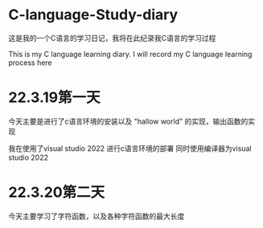 # C-language-Study-diary
这是我的一个C语言的学习日记，我将在此纪录我C语言的学习过程

This is my C language learning diary. I will record my C language learning process here

# 22.3.19第一天

今天主要是进行了c语言环境的安装以及 "hallow world" 的实现，输出函数的实现

我在使用了visual studio 2022 进行c语言环境的部署 同时使用编译器为visual studio 2022

# 22.3.20第二天

今天主要学习了字符函数，以及各种字符函数的最大长度
